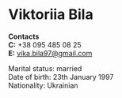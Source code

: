 # Viktoriia Bila 

**Contacts** \
**C:** +38 095 485 08 25 \
**E:** vika.bila97@gmail.com 

Marital status: married \
Date of birth: 23th January 1997 \
Nationality: Ukrainian
